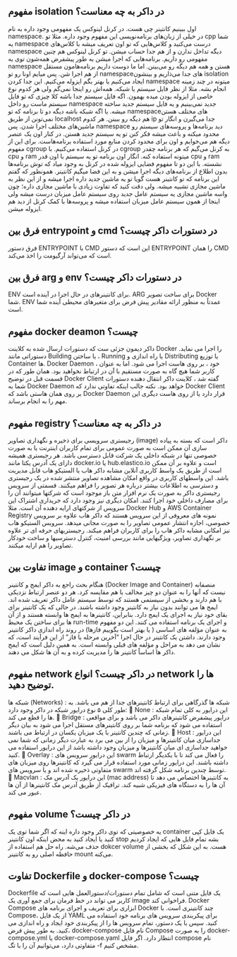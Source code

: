 ## مفهوم isolation  در داکر به چه معناست؟
اول ببینیم کانتینر چی هست. در کرنل لینوکس یک مفهومی وجود داره به نام namespace. در خیلی از زبان‌های برنامه‌نویسی این مفهوم وجود داره. مثلا تو cpp شما یه namespace درست می‌کنید و کلاس‌هایی که تو اون تعریف میشه با کلاس‌های namespace دیگه تداخل ندارن و از هم جدا حساب میشن. تو کرنل لینوکس هم چنین مفهومی رو داریم. برنامه‌هایی که اجرا میشن به طور پیشفرض همه‌شون توی یه namespace هستن و همه هم دیگه رو می‌بینن. اما ما دوست داریم برنامه‌هامون مستقل از هم اجرا شن. پس میایم اونا رو تو namespaceهای جدا می‌ذاریم و بینشون isolation ایجاد می‌کنیم یا بهتر بگم ایزوله می‌کنیم.
این جدا کردن namespace میتونه در چند زمینه انجام بشه. مثلا از نظر فایل سیستم یا شبکه. همه‌اش رو اینجا نمی‌گم ولی هر کدوم نوع خاصی از ایزوله بودن میده بهمون. اگه فایل سیستم جدا باشه کلا چیزی که تو فایل سیستم ماست رو داخل namespace جدید نمی‌بینیم و یه فایل سیستم جدید ساخته میشه. یا اگه شبکه باشه دیگه دو تا برنامه که تو namespaceهای مختلف هستن نمی‌تونن از طریق localhost هم دیگه رو ببینن. هر کدوم ip جدا می‌گیرن و انگار تو ماشین‌های مختلف اجرا شدن.
پس namespace دید برنامه‌ها و پروسه‌های سیستم رو محدود میکنه و باعث میشه فکر کنن تو یه سیستم جدید هستن. در کنار اون یک عنصر دیگه هم می‌خوایم و اون برای محدود کردن منابع مورد استفاده برنامه‌هاست. برای این از مفهوم cgroup در کرنل استفاده می‌کنیم. با cgroup به کرنل می‌گیم که هر برنامه چقدر cpu و ram میتونه استفاده کنه. انگار اون برنامه تو یه سیستم با اون قدر cpu و ram نشسته.
با این دو تا مفهوم فضایی ایزوله شده در کرنل به وجود میاد که توش برنامه‌ها بدون اطلاع از برنامه‌های دیگه اجرا میشن و به این فضا میگیم کانتینر. همونطور که گفتم این برنامه که تو کانتینر هست گویا تو یه ماشین جدید داره اجرا میشه و از این نظر به ماشین مجازی تشبیه میشه. ولی دقت کنید که تفاوت زیادی با ماشین مجازی داره؛ چون واسه ماشین مجازی یه سیستم عامل جدید روی سیستم عامل میزبان درست میشه ولی اینجا از همون سیستم عامل میزبان استفاده میشه و پروسه‌ها با کمک کرنل از دید هم ایزوله میشن.

## فرق بین entrypoint  و cmd  در دستورات داکر چیست؟
فرق دستور ENTRYPOINT  با CMD  این است که دستور ENTRYPOINT  را همان CMD  است که می‌تواند آرگیومت را اخذ می‌کند.

## فرق بین arg  و env  در دستورات داکر چیست؟
ENV برای کانتینرهای در حال اجرا در آینده است. ARG برای ساخت تصویر Docker شما. ENV عمدتاً به منظور ارائه مقادیر پیش فرض برای متغیرهای محیطی آینده شما است.

## مفهوم docker deamon چیست؟
داکر دیمون جزئی ست که دستورات ارسال شده به کلاینت  Docker  را اجرا می نماید. دستوراتی مانند Building یا ساختن ، Running  یا راه اندازی و Distributing یا توزیع Container ها.
Docker Daemon ، خود ، بر روی هاست اجرا می شود. اما به عنوان کاربر شما هیچ گاه به صورت مستقیم با آن در ارتباط نخواهید بود. همان طور که در قسمت قبل در توضیح Docker Client گفته شد ، کلاینت داکر انتقال دهنده دستورات شما به Docker Daemon خواهد بود. نکته جالب اینکه تفاوتی ندارد که Docker Client بر روی همان هاستی باشد که Docker Daemon قرار دارد یا از روی هاست دیگری این مهم را به انجام برساند.

## مفهوم registry در داکر به چه معناست؟
رجیستری سرویسی برای ذخیره و نگهداری تصاویر (image) داکر است که بسته به پیاده سازی آن ممکن است به صورت عمومی برای تمام کاربران اینترنت یا به صورت خصوصی تنها در شبکه داخلی یک شرکت قابل دسترسی باشد. هر رجیستری همیشه دارای یک آدرس یکتا مانند docker.io یا hub.elastico.io است و علاوه بر آن ممکن است از طریق یک واسط کاربری آنلاین مشابه داکر هاب یا الستیکو هاب قابل مدیریت باشد. این واسطهای کاربری در واقع امکان مشاهده تصاویر منتشر شده در یک رجیستری و دسترسی به اطلاعات بیشتر درباره هر تصویر را فراهم میکنند.
قسمتی از سرویس رجیستری داکر به صورت یک نرم افزار متن باز موجود است که شرکتها میتوانند آن را برای مصارف داخلی خود اجرا کنند. امکان دیگری نیز وجود دارد که خریداری اشتراک این سرویس از شرکتهای ارایه دهنده آن است. مثلا Docker Hub و AWS Container Registry نمونه های معروفی از این سرویس هستند که داکر هاب علاوه بر سرویس خصوصی، اجازه انتشار عمومی تصاویر را به صورت مجانی میدهد. سرویس الستیکو هاب نیز امکانی مشابه داکر هاب را برای کاربران فراهم میکند. رجیستریهای حرفه ای تر علاوه بر نگهداری تصاویر، ویژگیهایی مانند بررسی امنیت، کنترل دسترسیها و ساخت خودکار تصاویر را هم ارایه میکنند.
## تفاوت بین image و container چیست؟
هنگام بحث راجع به داکر ایمج و کانتینر (Docker Image and Container) منصفانه نیست که آنها را به عنوان دو چیز مخالف با هم مقایسه کرد. هر دو عنصر ارتباط نزدیکی با هم دارند و بخشی از سیستمی هستند که توسط سیستم عامل داکر تعریف شده اند. ایمج ها می توانند بدون نیاز به کانتینر وجود داشته باشند. در حالی که یک کانتینر برای بقای خود نیاز به اجرای یک ایمج دارد. بنابراین، کانتینرها به ایمج ها وابسته هستند و از آن ها برای ساختن یک محیط run-time و اجرای یک برنامه استفاده می کنند.
 این دو مفهوم به عنوان مؤلفه های اساسی ( یا بهتر است بگوییم فازها) در روند راه اندازی داکر کانتینر وجود دارند. داشتن یک کانتینر در حال اجرا “آخرین مرحله یا فاز” از این فرآیند است، که نشان می دهد به مراحل و مؤلفه های قبلی وابسته است. به همین دلیل است که  ایمج داکر ها اساساً کانتینر ها را مدیریت کرده و به آن ها شکل می دهند.

## مفهوم network در داکر چیست؟ انواع network ها را توضیح دهید.
شبکه ها (Networks) : شبکه ها گذرگاهی برای ارتباط کانتینرهای جدا از هم می باشد. به طور کلی ۵ نوع درایور شبکه در داکر وجود دارد:
	None : این درایور به کلی تمام شبکه ها را قطع می کند.
	Bridge : درایور پیشفرض کانتینرهای داکر می باشد و برای مواقعی استفاده می شود که برنامه شما بر روی کانتینرهای مستقل اجرا می شود به بیان دیگر زمانی که چندین کانتینر با یک میزبان یکسان در ارتباط می باشند.
	Host : این درایور جداسازی میان کانتینرها و میزبان را از بین می برد به عبارت دیگر زمانی که شما نمی خواهید جداسازی ای میان کانتینرها و میزبان  وجود داشته باشد از این درایور استفاده می کنید.
	Overlay : این درایور سرویس های swarm را فعال می کند تا با یکدیگر ارتباط داشته باشند. این درایور زمانی مورد استفاده قرار می گیرد که کانتینرها روی میزبان های متفاوتی ذخیره شده اند و یا سرویس های swarm توسط چندین برنامه شکل گرفته اند.
	Macvlan : این درایور یک آدرس مک (mac address) به کانتینرها اختصاص می دهد تا آن ها را به دستگاه های فیزیکی شبیه کند. ترافیک از طریق آدرس مک کانتینرها از آن ها عبور می کند.
## مفهوم volume در داکر چیست؟
یه خصوصیتی که توی داکر وجود داره اینه که اگر شما توی یک container یک فایل کپی کنید یا ایجاد کنید
به محض اینکه اون کانتینر stop بشه تمام فایل هایی که ایجاد کردیم حذف می‌شه.
راه حل هم استفاده از dokcer volume هست. به این شکل که بخشی از حافظه اصلی رو به کانتینر mount می‌کنه.

## تفاوت Dockerfile و docker-compose چیست؟
Dockerfile یک فایل متنی است که شامل تمام دستورات/دستورالعمل هایی است که کاربر می تواند در خط فرمان برای جمع آوری یک image فراخوانی کند.
Docker Compose ابزاری برای تعریف و اجرای برنامه های Docker چند کانتینری است. با Compose، از یک فایل YAML برای پیکربندی سرویس های برنامه خود استفاده می کنید. سپس با یک دستور، تمام سرویس ها را از پیکربندی خود ایجاد و راه اندازی می کنید. به طور پیش فرض، docker-compose نام فایل Compose را به صورت docker-compose.yml یا docker-compose.yaml انتظار دارد. اگر فایل compose نام متفاوتی دارد، می‌توانیم آن را با تگ -f  مشخص کنیم.
